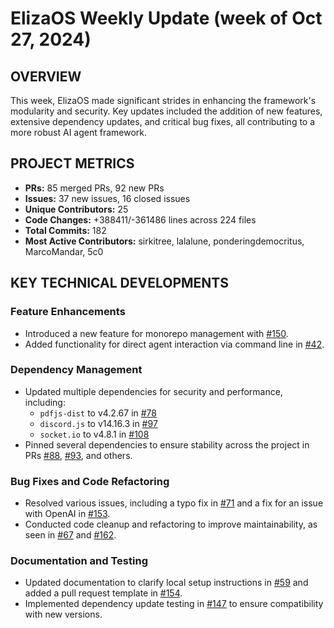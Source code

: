 # ElizaOS Weekly Update (week of Oct 27, 2024)

## OVERVIEW 
This week, ElizaOS made significant strides in enhancing the framework's modularity and security. Key updates included the addition of new features, extensive dependency updates, and critical bug fixes, all contributing to a more robust AI agent framework.

## PROJECT METRICS
- **PRs:** 85 merged PRs, 92 new PRs
- **Issues:** 37 new issues, 16 closed issues
- **Unique Contributors:** 25
- **Code Changes:** +388411/-361486 lines across 224 files
- **Total Commits:** 182
- **Most Active Contributors:** sirkitree, lalalune, ponderingdemocritus, MarcoMandar, 5c0

## KEY TECHNICAL DEVELOPMENTS

### Feature Enhancements
- Introduced a new feature for monorepo management with [#150](https://github.com/elizaos/eliza/pull/150).
- Added functionality for direct agent interaction via command line in [#42](https://github.com/elizaos/eliza/pull/42).

### Dependency Management
- Updated multiple dependencies for security and performance, including:
  - `pdfjs-dist` to v4.2.67 in [#78](https://github.com/elizaos/eliza/pull/78)
  - `discord.js` to v14.16.3 in [#97](https://github.com/elizaos/eliza/pull/97)
  - `socket.io` to v4.8.1 in [#108](https://github.com/elizaos/eliza/pull/108)
- Pinned several dependencies to ensure stability across the project in PRs [#88](https://github.com/elizaos/eliza/pull/88), [#93](https://github.com/elizaos/eliza/pull/93), and others.

### Bug Fixes and Code Refactoring
- Resolved various issues, including a typo fix in [#71](https://github.com/elizaos/eliza/pull/71) and a fix for an issue with OpenAI in [#153](https://github.com/elizaos/eliza/pull/153).
- Conducted code cleanup and refactoring to improve maintainability, as seen in [#67](https://github.com/elizaos/eliza/pull/67) and [#162](https://github.com/elizaos/eliza/pull/162).

### Documentation and Testing
- Updated documentation to clarify local setup instructions in [#59](https://github.com/elizaos/eliza/pull/59) and added a pull request template in [#154](https://github.com/elizaos/eliza/pull/154).
- Implemented dependency update testing in [#147](https://github.com/elizaos/eliza/pull/147) to ensure compatibility with new versions.
